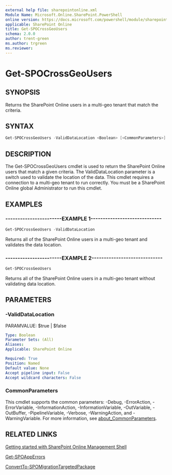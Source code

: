 ```yaml
---
external help file: sharepointonline.xml
Module Name: Microsoft.Online.SharePoint.PowerShell
online version: https://docs.microsoft.com/powershell/module/sharepoint-online/get-spocrossgeousers
applicable: SharePoint Online
title: Get-SPOCrossGeoUsers
schema: 2.0.0
author: trent-green
ms.author: trgreen
ms.reviewer:
---
```


# Get-SPOCrossGeoUsers

## SYNOPSIS

Returns the SharePoint Online users in a multi-geo tenant that match the criteria.

## SYNTAX

```Powershell
Get-SPOCrossGeoUsers -ValidDataLocation <Boolean> [<CommonParameters>]
```

## DESCRIPTION

The Get-SPOCrossGeoUsers cmdlet is used to return the SharePoint Online users that match a given criteria. The ValidDataLocation parameter is a switch used to validate the location of the data. This cmdlet requires a connection to a multi-geo tenant to run correctly. You must be a SharePoint Online global Administrator to run this cmdlet.

## EXAMPLES

### -----------------------EXAMPLE 1-----------------------------

```Powershell
Get-SPOCrossGeoUsers -ValidDataLocation
```

Returns all of the SharePoint Online users in a multi-geo tenant and validates the data location.

### -----------------------EXAMPLE 2-----------------------------

```Powershell
Get-SPOCrossGeoUsers
```

Returns all of the SharePoint Online users in a multi-geo tenant without validating data location.

## PARAMETERS

### -ValidDataLocation

PARAMVALUE: $true | $false

```yaml
Type: Boolean
Parameter Sets: (All)
Aliases:
Applicable: SharePoint Online

Required: True
Position: Named
Default value: None
Accept pipeline input: False
Accept wildcard characters: False
```

### CommonParameters

This cmdlet supports the common parameters: -Debug, -ErrorAction, -ErrorVariable, -InformationAction, -InformationVariable, -OutVariable, -OutBuffer, -PipelineVariable, -Verbose, -WarningAction, and -WarningVariable. For more information, see [about_CommonParameters](https://go.microsoft.com/fwlink/?LinkID=113216).

## RELATED LINKS

[Getting started with SharePoint Online Management Shell](https://docs.microsoft.com/powershell/sharepoint/sharepoint-online/connect-sharepoint-online?view=sharepoint-ps)

[Get-SPOAppErrors](Get-SPOAppErrors.md)

[ConvertTo-SPOMigrationTargetedPackage](ConvertTo-SPOMigrationTargetedPackage.md)
